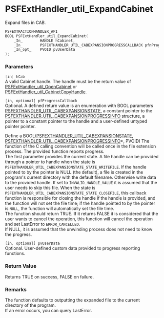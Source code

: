 # PSFExtHandler_util_ExpandCabinet
Expand files in CAB.
````c
PSFEXTRACTIONHANDLER_API
BOOL PSFExtHandler_util_ExpandCabinet(
    _In_        HANDLE hCabinet,
    _In_        PSFEXTHANDLER_UTIL_CABEXPANSIONPROGRESSCALLBACK pfnProgressCallback,
    _In_opt_    PVOID pvUserData
);
````
### Parameters
`[in] hCab`  
A valid Cabinet handle. The handle must be the return value of [PSFExtHandler_util_OpenCabinet](PSFExtHandler_util_OpenCabinet_en.md) or [PSFExtHandler_util_CabinetCopyHandle](PSFExtHandler_util_CabinetCopyHandle_en.md).

`[in, optional] pfProgressCallback`  
Optional. A defined return value is an enumeration with BOOL parameters [PSFEXTHANDLER_UTIL_CABEXPANSIONSTATE](PSFEXTHANDLER_UTIL_CABEXPANSIONSTATE_en.md), a constant pointer to the [PSFEXTHANDLER_UTIL_CABEXPANSIONPROGRESSINFO](PSFEXTHANDLER_UTIL_CABEXPANSIONPROGRESSINFO_zh-Hans.md) structure, a pointer to a constant pointer to the handle and a user-defined untyped pointer pointer.

Define a BOOL([PSFEXTHANDLER_UTIL_CABEXPANSIONSTATE](PSFEXTHANDLER_UTIL_CABEXPANSIONSTATE_en.md), [PSFEXTHANDLER_UTIL_CABEXPANSIONPROGRESSINFO](PSFEXTHANDLER_UTIL_CABEXPANSIONPROGRESSINFO_en.md)\*, PVOID) The function of the C calling convention will be called once in the file extension process. The provided function reports progress.  
The first parameter provides the current state. A file handle can be provided through a pointer to handle when the state is `PSFEXTHANDLER_UTIL_CABEXPANSIONSTATE_STATE_WRITEFILE`. If the handle pointed to by the pointer is NULL (the default), a file is created in the program's current directory with the default filename. Otherwise write data to the provided handle. If set to `INVALID_HANDLE_VALUE` it is assumed that the user needs to skip this file. When the state is `PSFEXTHANDLER_UTIL_CABEXPANSIONSTATE_STATE_CLOSEFILE`, this callback function is responsible for closing the handle if the handle is provided, and the function will not set the file time; if the handle pointed to by the pointer is `NULL`, the function will automatically set the file time.  
The function should return TRUE. If it returns FALSE it is considered that the user wants to cancel the operation, this function will cancel the operation and set LastError to `ERROR_CANCELLED`.  
If NULL, it is assumed that the unwinding process does not need to know the progress.  

`[in, optional] pvUserData`  
Optional. User-defined custom data provided to progress reporting functions.
### Return Value
Returns TRUE on success, FALSE on failure.
### Remarks
The function defaults to outputting the expanded file to the current directory of the program.  
If an error occurs, you can query LastError.
